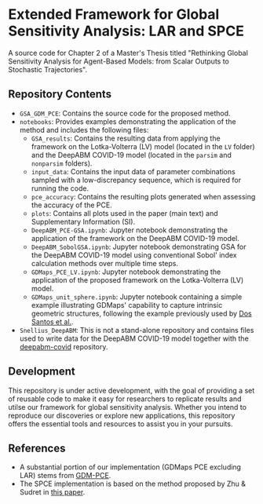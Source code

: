 # Extended Framework for Global Sensitivity Analysis: LAR and SPCE

A source code for Chapter 2 of a Master's Thesis titled "Rethinking Global Sensitivity Analysis for Agent-Based Models: from Scalar Outputs to Stochastic Trajectories".

## Repository Contents
- `GSA_GDM_PCE`: Contains the source code for the proposed method.
- `notebooks`: Provides examples demonstrating the application of the method and includes the following files:
  - `GSA_results`: Contains the resulting data from applying the framework on the Lotka-Volterra (LV) model (located in the `LV` folder) and the DeepABM COVID-19 model (located in the `parsim` and `nonparsim` folders).
  - `input_data`: Contains the input data of parameter combinations sampled with a low-discrepancy sequence, which is required for running the code.
  - `pce_accuracy`: Contains the resulting plots generated when assessing the accuracy of the PCE.
  - `plots`: Contains all plots used in the paper (main text) and Supplementary Information (SI).
  - `DeepABM_PCE-GSA.ipynb`: Jupyter notebook demonstrating the application of the framework on the DeepABM COVID-19 model.
  - `DeepABM_SobolGSA.ipynb`: Jupyter notebook demonstrating GSA for the DeepABM COVID-19 model using conventional Sobol' index calculation methods over multiple time steps.
  - `GDMaps_PCE_LV.ipynb`: Jupyter notebook demonstrating the application of the proposed framework on the Lotka-Volterra (LV) model.
  - `GDMaps_unit_sphere.ipynb`: Jupyter notebook containing a simple example illustrating GDMaps' capability to capture intrinsic geometric structures, following the example previously used by [Dos Santos et al.](https://arxiv.org/abs/2009.07547).
- `Snellius_DeepABM`: This is not a stand-alone repository and contains files used to write data for the DeepABM COVID-19 model together with the [deepabm-covid](https://github.com/ayushchopra96/deepabm-covid.) repository.

## Development

This repository is under active development, with the goal of providing a set of reusable code to make it easy for researchers to replicate results and utilse our framework for global sensitivity analysis. Whether you intend to reproduce our discoveries or explore new applications, this repository offers the essential tools and resources to assist you in your pursuits.

## References 

- A substantial portion of our implementation (GDMaps PCE excluding LAR) stems from [GDM-PCE](https://github.com/katiana22/GDM-PCE).
- The SPCE implementation is based on the method proposed by Zhu & Sudret in [this paper](https://arxiv.org/abs/2202.03344).
